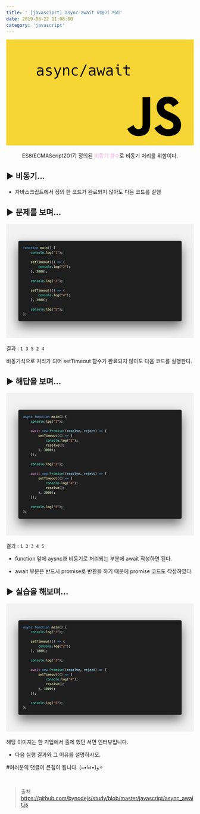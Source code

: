 ```yaml
---
title: ' [javasciprt] async-await 비동기 처리'
date: 2019-08-22 11:08:60
category: 'javascript'
---
```


![](../../../assets/javascript/async-await/javascript.async.await.0.png)

<center>ES8(ECMAScript2017) 정의된 <strong style="color:#fbc2eb">비동기 함수</strong>로 비동기 처리를 위함이다.</center>

▶︎ 비동기...
---------

- 자바스크립트에서 정의 한 코드가 완료되지 않아도 다음 코드를 실행

▶︎ 문제를 보며...
-------------

![](../../../assets/javascript/async-await/javascript.async.await.1.png)

결과 : `1 3 5 2 4`

비동기식으로 처리가 되어 setTimeout 함수가 완료되지 않아도 다음 코드를 실행한다.



▶︎ 해답을 보며...
-------------

![](../../../assets/javascript/async-await/javascript.async.await.2.png)

결과 : `1 2 3 4 5`

- function 앞에 aysnc과 비동기로 처리되는 부분에 await 작성하면 된다.

- await 부분은 반드시 promise로 반환을 하기 때문에 promise 코드도 작성하였다.

▶︎ 실습을 해보며...
--------------

![](../../../assets/javascript/async-await/javascript.async.await.3.png)

해당 이미지는 한 기업에서 출제 했던 서면 인터뷰입니다.

- 다음 실행 결과와 그 이유를 설명하시오.

#여러분의 댓글이 큰힘이 됩니다. (๑•̀ㅂ•́)و✧

<br />

> 출처  
> <a href="https://github.com/bynodejs/study/blob/master/javascript/async_await.js" target="_blank">https://github.com/bynodejs/study/blob/master/javascript/async_await.js</a>
